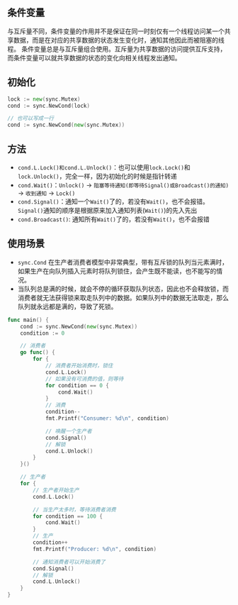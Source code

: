 ## 条件变量
与互斥量不同，条件变量的作用并不是保证在同一时刻仅有一个线程访问某一个共享数据，而是在对应的共享数据的状态发生变化时，通知其他因此而被阻塞的线程。 条件变量总是与互斥量组合使用。互斥量为共享数据的访问提供互斥支持，而条件变量可以就共享数据的状态的变化向相关线程发出通知。

## 初始化
```go
lock := new(sync.Mutex)
cond := sync.NewCond(lock)

// 也可以写成一行
cond := sync.NewCond(new(sync.Mutex))
```

## 方法
- `cond.L.Lock()和cond.L.Unlock()`：也可以使用`lock.Lock()`和`lock.Unlock()`，完全一样，因为初始化的时候是指针转递
- `cond.Wait()`：`Unlock()` -> `阻塞等待通知(即等待Signal()或Broadcast()的通知)` -> `收到通知` -> `Lock()`
- `cond.Signal()`：通知一个`Wait()`了的，若没有`Wait()`，也不会报错。`Signal()`通知的顺序是根据原来加入通知列表(`Wait()`)的先入先出
- `cond.Broadcast()`: 通知所有`Wait()`了的，若没有`Wait()`，也不会报错

## 使用场景
- `sync.Cond` 在生产者消费者模型中非常典型，带有互斥锁的队列当元素满时， 如果生产在向队列插入元素时将队列锁住，会产生既不能读，也不能写的情况。
- 当队列总是满的时候，就会不停的循环获取队列状态，因此也不会释放锁，而消费者就无法获得锁来取走队列中的数据。如果队列中的数据无法取走，那么队列就永远都是满的，导致了死锁。

```go
func main() {
    cond := sync.NewCond(new(sync.Mutex))
    condition := 0

    // 消费者
    go func() {
        for {
            // 消费者开始消费时，锁住
            cond.L.Lock()
            // 如果没有可消费的值，则等待
            for condition == 0 {
                cond.Wait()
            }
            // 消费
            condition--
            fmt.Printf("Consumer: %d\n", condition)

            // 唤醒一个生产者
            cond.Signal()
            // 解锁
            cond.L.Unlock()
        }
    }()

    // 生产者
    for {
        // 生产者开始生产
        cond.L.Lock()

        // 当生产太多时，等待消费者消费
        for condition == 100 {
            cond.Wait()
        }
        // 生产
        condition++
        fmt.Printf("Producer: %d\n", condition)

        // 通知消费者可以开始消费了
        cond.Signal()
        // 解锁
        cond.L.Unlock()
    }
}
```
